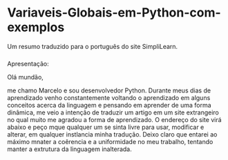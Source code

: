 # Variaveis-Globais-em-Python-com-exemplos

Um resumo traduzido para o português do site SimpliLearn. 

###
Apresentação:

  Olá mundão, 
  
  me chamo Marcelo e sou desenvolvedor Python.
    Durante meus dias de aprendizado venho constantemente voltando o aprendizado em alguns conceitos acerca da linguagem e
    pensando em aprender de uma forma dinâmica, me veio a intenção de traduzir um artigo em um site extrangeiro no qual muito me agradou a forma de aprendizado.
   O endereço do site virá abaixo e peço mque qualquer um se sinta livre para usar, modificar e alterar, em qualquer instlancia minha tradução.
  Deixo claro que entarei ao máximo mnater a coêrencia e a uniformidade no meu trabalho, tentando manter a extrutura da linguagem inalterada.
  
  ###
